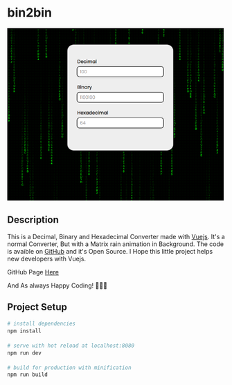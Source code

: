 # bin2bin

<img width="500" src="https://github.com/CapoStudios/bin2bin/blob/mocho/src/assets/Screenshot.png">

## Description
This is a Decimal, Binary and Hexadecimal Converter made with [Vuejs](https://v3.vuejs.org/).
It's a normal Converter, But with a Matrix rain animation in Background. 
The code is avaible on [GitHub](https://github.com/CapoStudios/bin2bin) and it's Open Source.
I Hope this little project helps new developers with Vuejs.

GitHub Page [Here](https://capostudios.github.io/bin2bin/)

And As always Happy Coding! 👨‍💻💪 

## Project Setup

``` bash
# install dependencies
npm install

# serve with hot reload at localhost:8080
npm run dev

# build for production with minification
npm run build
```
